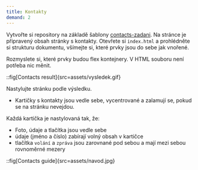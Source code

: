 ```yaml
---
title: Kontakty
demand: 2
---
```


Vytvořte si repository na základě šablony [contacts-zadani](https://github.com/Czechitas-podklady-WEB/contacts-zadani).
Na stránce je připravený obsah stránky s kontakty. Otevřete si `index.html` a prohlédněte si strukturu dokumentu, všímejte si, které prvky jsou do sebe jak vnořené.

Rozmyslete si, které prvky budou flex kontejnery. V HTML souboru není potřeba nic měnit.

::fig[Contacts result]{src=assets/vysledek.gif}

Nastylujte stránku podle výsledku.

- Kartičky s kontakty jsou vedle sebe, vycentrované a zalamují se, pokud se na stránku nevejdou.

Každá kartička je nastylovaná tak, že:

- Foto, údaje a tlačítka jsou vedle sebe
- údaje (jméno a číslo) zabírají volný obsah v kartičce
- tlačítka `volání` a `zpráva` jsou zarovnané pod sebou a mají mezi sebou rovnoměrné mezery

::fig[Contacts guide]{src=assets/navod.jpg}
